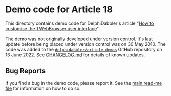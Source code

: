# Demo code for Article 18

This directory contains demo code for DelphiDabbler's article "[How to customise the TWebBrowser user interface](https://delphidabbler.com/articles/article-18)".

The demo was not originally developed under version control. It's last update before being placed under version control was on 30 May 2010. The code was added to the [`delphidabbler/article-demos`](https://github.com/delphidabbler/article-demos) GitHub repository on 13 June 2022. See [CHANGELOG.md](./CHANGELOG.md) for details of known updates.

## Bug Reports

If you find a bug in the demo code, please report it. See the [main read-me file](https://github.com/delphidabbler/article-demos/blob/master/README.md#bug-reports) for information on how to do so.
